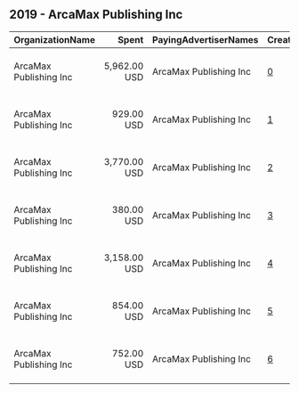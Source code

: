 ## 2019 - ArcaMax Publishing Inc 
|OrganizationName|Spent|PayingAdvertiserNames|CreativeUrls|Impressions|Genders|AgeBrackets|CountryCodes|BillingAddresses|CandidateBallotInformation|
|:---|---:|:---|:---|---:|:---|:---|:---|:---|:---|
|ArcaMax Publishing  Inc|5,962.00 USD|ArcaMax Publishing Inc|[0](https://www.snap.com/political-ads/asset/a68d99fdfb2d04ba571f7d498369ab16f334e194ae84bb880a672df9bdf79dc3?mediaType=jpg)|1,801,155||35++|united states|"11830  Canon Blvd, Ste 1,Newport News,23606,US"||
|ArcaMax Publishing  Inc|929.00 USD|ArcaMax Publishing Inc|[1](https://www.snap.com/political-ads/asset/391bc836d2a2231bfddbcb72e64d2ee8acb45b086f3c07afb5580a0ac941cdd8?mediaType=jpg)|136,976||35++|united states|"11830  Canon Blvd, Ste 1,Newport News,23606,US"||
|ArcaMax Publishing  Inc|3,770.00 USD|ArcaMax Publishing Inc|[2](https://www.snap.com/political-ads/asset/460189a8cffaaaf9556d515c07e7a52131f65510dc66b6048c5c234f8ed0cfad?mediaType=png)|1,113,432||35++|united states|"11830  Canon Blvd, Ste 1,Newport News,23606,US"||
|ArcaMax Publishing  Inc|380.00 USD|ArcaMax Publishing Inc|[3](https://www.snap.com/political-ads/asset/eff454f1dc03622a54414c1c03d0cd6795a9e173fa270e6eaf15e0b14acd69ae?mediaType=jpg)|114,701||35++|united states|"11830  Canon Blvd, Ste 1,Newport News,23606,US"||
|ArcaMax Publishing  Inc|3,158.00 USD|ArcaMax Publishing Inc|[4](https://www.snap.com/political-ads/asset/73e6677fbf603d759d1968574bb09f3297a3222249a65533f4fb999a0b1ac038?mediaType=jpg)|865,255||33+|united states|"11830  Canon Blvd, Ste 1,Newport News,23606,US"||
|ArcaMax Publishing  Inc|854.00 USD|ArcaMax Publishing Inc|[5](https://www.snap.com/political-ads/asset/73e6677fbf603d759d1968574bb09f3297a3222249a65533f4fb999a0b1ac038?mediaType=jpg)|117,471||35++|united states|"11830  Canon Blvd, Ste 1,Newport News,23606,US"||
|ArcaMax Publishing  Inc|752.00 USD|ArcaMax Publishing Inc|[6](https://www.snap.com/political-ads/asset/33beafcf666829b48bab4ad9c9bf9c16f2cca63e042828d0b8c0b874855f6dca?mediaType=jpg)|197,253||35++|united states|"11830  Canon Blvd, Ste 1,Newport News,23606,US"||
